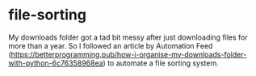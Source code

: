 # file-sorting
My downloads folder got a tad bit messy after just downloading files for more than a year. So I followed an article by Automation Feed (https://betterprogramming.pub/how-i-organise-my-downloads-folder-with-python-6c76358968ea)  to automate a file sorting system. 
